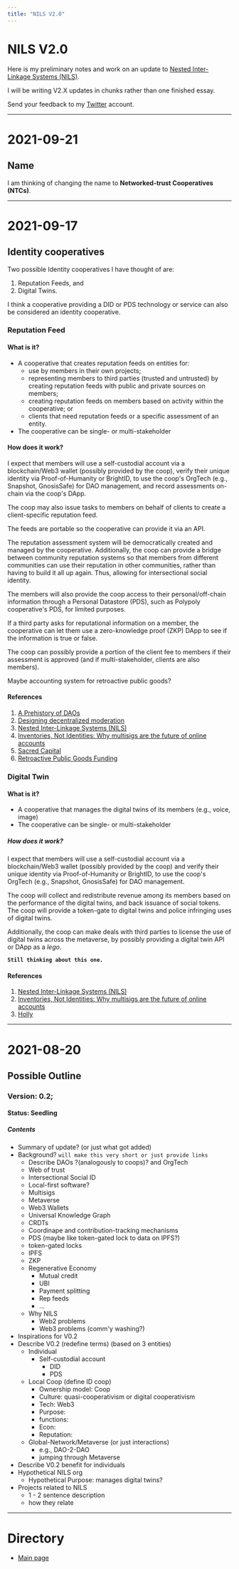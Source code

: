```yaml
---
title: "NILS V2.0"
---
```


# NILS V2.0

Here is my preliminary notes and work on an update to [Nested Inter-Linkage Systems (NILS)](https://ledgerback.substack.com/p/ldcrc-roadmap-2020-21-nested-inter).

I will be writing V2.X updates in chunks rather than one finished essay.

Send your feedback to my [Twitter](https://twitter.com/CAdjovu) account.

---

# 2021-09-21

## Name

I am thinking of changing the name to **Networked-trust Cooperatives (NTCs)**.

---

# 2021-09-17

## Identity cooperatives

Two possible Identity cooperatives I have thought of are:

1. Reputation Feeds, and
2. Digital Twins.

I think a cooperative providing a DID or PDS technology or service can also be considered an identity cooperative.

### Reputation Feed
#### What is it?

- A cooperative that creates reputation feeds on entities for:
	- use by members in their own projects; 
	- representing members to third parties (trusted and untrusted) by creating reputation feeds with public and private sources on members; 
	- creating reputation feeds on members based on activity within the cooperative; or
	- clients that need reputation feeds or a specific assessment of an entity.
- The cooperative can be single- or multi-stakeholder

#### How does it work?

I expect that members will use a self-custodial account via a blockchain/Web3 wallet (possibly provided by the coop), verify their unique identity via Proof-of-Humanity or BrightID, to use the coop's OrgTech (e.g., Snapshot, GnosisSafe) for DAO management, and record assessments on-chain via the coop's DApp. 

The coop may also issue tasks to members on behalf of clients to create a client-specific reputation feed.

The feeds are portable so the cooperative can provide it via an API.

The reputation assessment system will be democratically created and managed by the cooperative. Additionally, the coop can provide a bridge between community reputation systems so that members from different communities can use their reputation in other communities, rather than having to build it all up again. Thus, allowing for intersectional social identity.

The members will also provide the coop access to their personal/off-chain information through a Personal Datastore (PDS), such as Polypoly cooperative's PDS, for limited purposes. 

If a third party asks for reputational information on a member, the cooperative can let them use a zero-knowledge proof (ZKP) DApp to see if the information is true or false.

The coop can possibly provide a portion of the client fee to members if their assessment is approved (and if multi-stakeholder, clients are also members).

Maybe accounting system for retroactive public goods?

#### References 

1. [A Prehistory of DAOs](https://gnosisguild.mirror.xyz/t4F5rItMw4-mlpLZf5JQhElbDfQ2JRVKAzEpanyxW1Q)
2. [Designing decentralized moderation](https://jaygraber.medium.com/designing-decentralized-moderation-a76430a8eab)
3. [Nested Inter-Linkage Systems (NILS)](https://ledgerback.substack.com/p/ldcrc-roadmap-2020-21-nested-inter)
4. [Inventories, Not Identities: Why multisigs are the future of online accounts](https://blog.gnosis.pm/inventories-not-identities-7da9a4ec5a3e)
5. [Sacred Capital](https://www.sacred.capital/reputation)
6. [Retroactive Public Goods Funding](https://medium.com/ethereum-optimism/retroactive-public-goods-funding-33c9b7d00f0c)

### Digital Twin
#### What is it?

- A cooperative that manages the digital twins of its members (e.g., voice, image)
- The cooperative can be single- or multi-stakeholder

##### How does it work?

I expect that members will use a self-custodial account via a blockchain/Web3 wallet (possibly provided by the coop) and verify their unique identity via Proof-of-Humanity or BrightID, to use the coop's OrgTech (e.g., Snapshot, GnosisSafe) for DAO management.

The coop will collect and redistribute revenue among its members based on the performance of the digital twins, and back issuance of social tokens. The coop will provide a token-gate to digital twins and police infringing uses of digital twins.

Additionally, the coop can make deals with third parties to license the use of digital twins across the metaverse, by possibly providing a digital twin API or DApp as a *lego*.

**`Still thinking about this one.`**

#### References 

1. [Nested Inter-Linkage Systems (NILS)](https://ledgerback.substack.com/p/ldcrc-roadmap-2020-21-nested-inter)
4. [Inventories, Not Identities: Why multisigs are the future of online accounts](https://blog.gnosis.pm/inventories-not-identities-7da9a4ec5a3e)
5. [Holly](https://holly.plus/)

---

# 2021-08-20
## Possible Outline


### Version: 0.2; 

#### Status: Seedling

##### Contents
-   Summary of update? (or just what got added)
-   Background? `will make this very short or just provide links`
	-   Describe DAOs ?(analogously to coops)? and OrgTech
	-   Web of trust
	-   Intersectional Social ID
	-   Local-first software?
	-   Multisigs
	-   Metaverse
	-   Web3 Wallets
	-   Universal Knowledge Graph
	-   CRDTs
	-   Coordinape and contribution-tracking mechanisms
	-   PDS (maybe like token-gated lock to data on IPFS?)
	-   token-gated locks
	-   IPFS
	-   ZKP
	-   Regenerative Economy
		-   Mutual credit
		-   UBI
		-   Payment splitting
		-   Rep feeds
		-   ...
	-   Why NILS
		-   Web2 problems
		-   Web3 problems (comm'y washing?)
-   Inspirations for V0.2
-   Describe V0.2 (redefine terms) (based on 3 entities)
	-   Individual 
		-   Self-custodial account
			-   DID
			-   PDS
	-   Local Coop (define ID coop)
		-   Ownership model: Coop
		-   Culture: quasi-cooperativism or digital cooperativism
		-   Tech: Web3
		-   Purpose:
		-   functions:
		-   Econ:
		-   Reputation:
	-   Global-Network/Metaverse (or just interactions)
		-   e.g., DAO-2-DAO
		-   jumping through Metaverse
-   Describe V0.2 benefit for individuals
-   Hypothetical NILS org
	-   Hypothetical Purpose: manages digital twins?
-   Projects related to NILS
	-    1 - 2 sentence description
	-    how they relate

--- 
# Directory

- [Main page](/content/_index.md)

